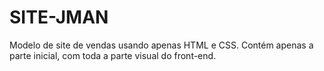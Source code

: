 # SITE-JMAN
 Modelo de site de vendas usando apenas HTML e CSS.
 Contém apenas a parte inicial, com toda a parte visual do front-end. 
